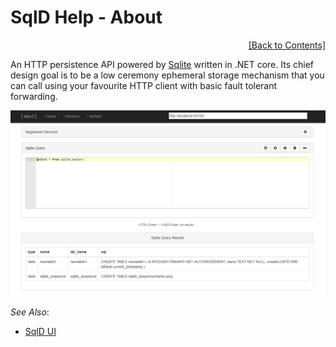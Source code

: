 ﻿# SqlD Help - About

<div align="right">
	<a href="https://github.com/RealOrko/sql-d/blob/master/docs/_.md#sqld-help---contents">[Back to Contents]</a>
</div>

An HTTP persistence API powered by [Sqlite](https://sqlite.org) written in .NET core. Its chief design goal is to be a low ceremony ephemeral storage mechanism that you can call 
using your favourite HTTP client with basic fault tolerant forwarding. 

![Query](https://github.com/RealOrko/sql-d/blob/master/docs/images/sqld.ui/home-page-query.png)

 *See Also*:

  - [SqlD UI](https://github.com/RealOrko/sql-d/blob/master/docs/sqld-ui.md)
